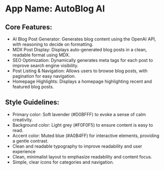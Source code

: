 # **App Name**: AutoBlog AI

## Core Features:

- AI Blog Post Generator: Generates blog content using the OpenAI API, with reasoning to decide on formatting.
- MDX Post Display: Displays auto-generated blog posts in a clean, readable format using MDX.
- SEO Optimization: Dynamically generates meta tags for each post to improve search engine visibility.
- Post Listing & Navigation: Allows users to browse blog posts, with pagination for easy navigation.
- Homepage Highlights: Displays a homepage highlighting recent and featured blog posts.

## Style Guidelines:

- Primary color: Soft lavender (#D0BFFF) to evoke a sense of calm creativity.
- Background color: Light grey (#F0F0F5) to ensure content is easy to read.
- Accent color: Muted blue (#A0B4FF) for interactive elements, providing a gentle contrast.
- Clean and readable typography to improve readability and user experience
- Clean, minimalist layout to emphasize readability and content focus.
- Simple, clear icons for categories and navigation.